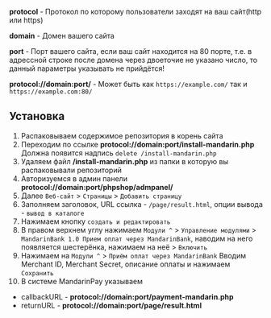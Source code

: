 **protocol** - Протокол по которому пользователи заходят на ваш сайт(http или https)

**domain** - Домен вашего сайта

**port** - Порт вашего сайта, если ваш сайт находится на 80 порте, т.е. в адрессной строке после домена через двоеточие не указано число, то данный параметры указывать не прийдётся!

**protocol://domain:port/** - Может быть как `https://example.com/` так и `https://example.com:80/`

## Установка

1. Распаковываем содержимое репозитория в корень сайта
2. Переходим по ссылке **protocol://domain:port/install-mandarin.php** Должна появится надпись `delete /install-mandarin.php`
3. Удаляем файл **/install-mandarin.php** из папки в которую вы распаковывали репозиторий
4. Авторизуемся в админ панели **protocol://domain:port/phpshop/admpanel/**
5. Далее `Веб-сайт` > `Страницы` > `Добавить страницу`
6. Заполняем заголовок, URL ссылка - `/page/result.html`, опции вывода - `вывод в каталоге`
7. Нажимаем кнопку `создать и редактировать`
8. В правом верхнем углу нажимаем `Модули ^` > `Управление модулями` > `MandarinBank 1.0 Прием оплат через MandarinBank`, наводим на него появляется шестерёнка, нажимаем на неё > `Включить`
9. Нажимаем на `Модули ^` > `Приём оплат через MandarinBank`
Вводим Merchant ID, Merchant Secret, описание оплаты и нажимаем `Сохранить`
10. В системе MandarinPay указываем
- callbackURL - **protocol://domain:port/payment-mandarin.php**
- returnURL - **protocol://domain:port/page/result.html**
